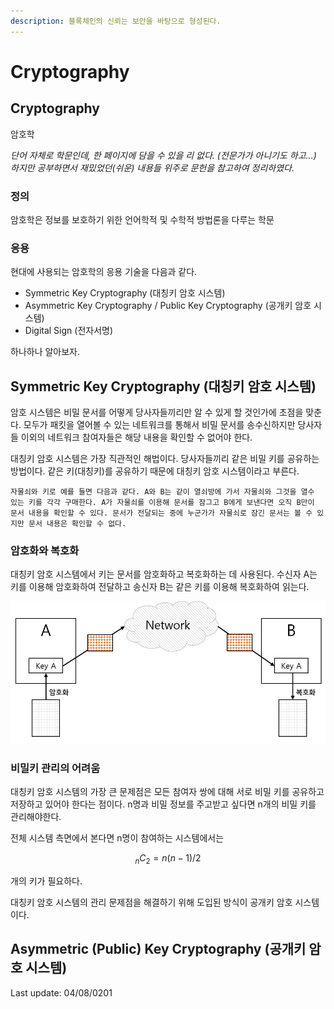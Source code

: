 ```yaml
---
description: 블록체인의 신뢰는 보안을 바탕으로 형성된다.
---
```


# Cryptography

## Cryptography

암호학

_단어 자체로 학문인데, 한 페이지에 담을 수 있을 리 없다. \(전문가가 아니기도 하고...\)  
하지만 공부하면서 재밌었던\(쉬운\) 내용들 위주로 문헌을 참고하여 정리하였다._

### 정의 

암호학은 정보를 보호하기 위한 언어학적 및 수학적 방법론을 다루는 학문

### 응용

현대에 사용되는 암호학의 응용 기술을 다음과 같다.

* Symmetric Key Cryptography \(대칭키 암호 시스템\)
* Asymmetric Key Cryptography / Public Key Cryptography \(공개키 암호 시스템\)
* Digital Sign \(전자서명\)

하나하나 알아보자.

## Symmetric Key Cryptography \(대칭키 암호 시스템\)

암호 시스템은 비밀 문서를 어떻게 당사자들끼리만 알 수 있게 할 것인가에 초점을 맞춘다. 모두가 패킷을 열어볼 수 있는 네트워크를 통해서 비밀 문서를 송수신하지만 당사자들 이외의 네트워크 참여자들은 해당 내용을 확인할 수 없어야 한다.

대칭키 암호 시스템은 가장 직관적인 해법이다. 당사자들끼리 같은 비밀 키를 공유하는 방법이다. 같은 키\(대칭키\)를 공유하기 때문에 대칭키 암호 시스템이라고 부른다.

`자물쇠와 키로 예를 들면 다음과 같다. A와 B는 같이 열쇠방에 가서 자물쇠와 그것을 열수 있는 키를 각각 구매한다. A가 자물쇠를 이용해 문서를 잠그고 B에게 보낸다면 오직 B만이 문서 내용을 확인할 수 있다. 문서가 전달되는 중에 누군가가 자물쇠로 잠긴 문서는 볼 수 있지만 문서 내용은 확인할 수 없다.`

### 암호화와 복호화

대칭키 암호 시스템에서 키는 문서를 암호화하고 복호화하는 데 사용된다. 수신자 A는 키를 이용해 암호화하여 전달하고 송신자 B는 같은 키를 이용해 복호화하여 읽는다.

![Symmetric Key Cryptography](../.gitbook/assets/image%20%2818%29.png)

### 비밀키 관리의 어려움

대칭키 암호 시스템의 가장 큰 문제점은 모든 참여자 쌍에 대해 서로 비밀 키를 공유하고 저장하고 있어야 한다는 점이다. n명과 비밀 정보를 주고받고 싶다면 n개의 비밀 키를 관리해야한다. 

전체 시스템 측면에서 본다면 n명이 참여하는 시스템에서는 

$$
_nC_2 = n(n-1) /2
$$

개의 키가 필요하다. 

대칭키 암호 시스템의 관리 문제점을 해결하기 위해 도입된 방식이 공개키 암호 시스템이다.

## Asymmetric \(Public\) Key Cryptography \(공개키 암호 시스템\)





Last update: 04/08/0201

